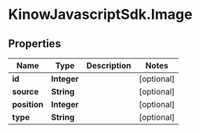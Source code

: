 # KinowJavascriptSdk.Image

## Properties
Name | Type | Description | Notes
------------ | ------------- | ------------- | -------------
**id** | **Integer** |  | [optional] 
**source** | **String** |  | [optional] 
**position** | **Integer** |  | [optional] 
**type** | **String** |  | [optional] 


